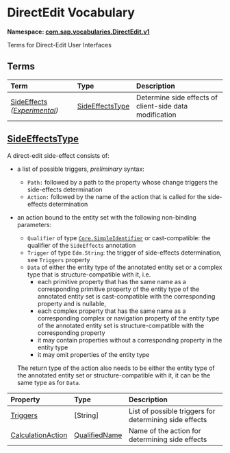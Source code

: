 # DirectEdit Vocabulary
**Namespace: [com.sap.vocabularies.DirectEdit.v1](DirectEdit.xml)**

Terms for Direct-Edit User Interfaces


## Terms

Term|Type|Description
:---|:---|:----------
[SideEffects](DirectEdit.xml#L38) *([Experimental](Common.md#Experimental))*|[SideEffectsType](#SideEffectsType)|<a name="SideEffects"></a>Determine side effects of client-side data modification

## <a name="SideEffectsType"></a>[SideEffectsType](DirectEdit.xml#L43)


A direct-edit side-effect consists of:

- a list of possible triggers, _preliminary_ syntax:
  - `Path:` followed by a path to the property whose change triggers the side-effects determination 
  - `Action:` followed by the name of the action that is called for the side-effects determination

- an action bound to the entity set with the following non-binding parameters:
  - `Qualifier` of type [`Core.SimpleIdentifier`](https://github.com/oasis-tcs/odata-vocabularies/blob/master/vocabularies/Org.OData.Core.V1.md#SimpleIdentifier)
    or cast-compatible: the qualifier of the `SideEffects` annotation
  - `Trigger` of type `Edm.String`: the trigger of side-effects determination, see `Triggers` property
  - `Data` of either the entity type of the annotated entity set or a complex type that is structure-compatible with it, 
  i.e.
    - each primitive property that has the same name as a corresponding primitive property of the entity type of the annotated entity set is cast-compatible with the corresponding property and is nullable,
    - each complex property that has the same name as a corresponding complex or navigation property of the entity type of the annotated entity set is structure-compatible with the corresponding property
    - it may contain properties without a corresponding property in the entity type
    - it may omit properties of the entity type
  
  The return type of the action also needs to be either the entity type of the annotated entity set or structure-compatible with it,
  it can be the same type as for `Data`.

Property|Type|Description
:-------|:---|:----------
[Triggers](DirectEdit.xml#L65)|\[String\]|List of possible triggers for determining side effects
[CalculationAction](DirectEdit.xml#L69)|[QualifiedName](Common.md#QualifiedName)|Name of the action for determining side effects
